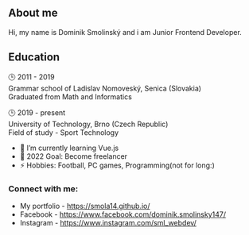 ## About me
Hi, my name is Dominik Smolinský and i am Junior Frontend Developer.

## Education
:clock3: 2011 - 2019  
Grammar school of Ladislav Nomoveský, Senica (Slovakia)  
Graduated from Math and Informatics

:clock3: 2019 - present  
University of Technology, Brno (Czech Republic)  
Field of study - Sport Technology

- 🌱 I’m currently learning Vue.js
- 🥅 2022 Goal: Become freelancer
- ⚡ Hobbies: Football, PC games, Programming(not for long:)

### Connect with me:

- My portfolio - https://smola14.github.io/
- Facebook - https://www.facebook.com/dominik.smolinsky147/
- Instagram - https://www.instagram.com/sml_webdev/

